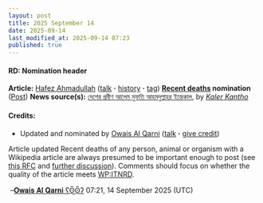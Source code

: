 ```yaml
---
layout: post
title: 2025 September 14
date: 2025-09-14
last_modified_at: 2025-09-14 07:23
published: true
---
```



#### RD: Nomination header

**Article:** [Hafez Ahmadullah](https://en.wikipedia.org/wiki/Hafez_Ahmadullah "Hafez Ahmadullah") ([talk](https://en.wikipedia.org/wiki/Talk%3AHafez_Ahmadullah "Talk:Hafez Ahmadullah") **·** [history](https://en.wikipedia.org/w/index.php?title=Hafez_Ahmadullah&action=history) **·** [tag](https://en.wikipedia.org/w/index.php?title=Talk:Hafez_Ahmadullah&action=edit&preload=Template:ITN_candidate/note&preloadtitle=In+the+news+nomination&section=new&preloadparams%5b%5d=Hafez+Ahmadullah))
**[Recent deaths](https://en.wikipedia.org/wiki/Wikipedia%3AIn_the_news/Recent_deaths "Wikipedia:In the news/Recent deaths") nomination** ([Post](https://en.wikipedia.org/w/index.php?title=Template:In_the_news&action=edit))
**News source(s):** [দেশের প্রবীণ আলেম মুফতি আহমদুল্লাহর ইন্তেকাল](https://www.kalerkantho.com/online/Islamic-lifestylie/2025/09/14/1577223), by *[Kaler Kantho](https://en.wikipedia.org/wiki/Kaler_Kantho "Kaler Kantho")*
#### Credits:

* Updated and nominated by [Owais Al Qarni](https://en.wikipedia.org/wiki/User%3AOwais_Al_Qarni "User:Owais Al Qarni") ([talk](https://en.wikipedia.org/wiki/User_talk%3AOwais_Al_Qarni "User talk:Owais Al Qarni") **·** [give credit](https://en.wikipedia.org/w/index.php?title=User_talk:Owais_Al_Qarni&action=edit&preload=Template:ITN_candidate/preload_credit&preloadtitle=ITN+recognition+for+%5B%5BHafez+Ahmadullah%5D%5D&section=new&preloadparams%5b%5d=Hafez+Ahmadullah&preloadparams%5b%5d=nominated+and+updated))

Article updated
Recent deaths of any person, animal or organism with a Wikipedia article are always presumed to be important enough to post (see [this RFC](https://en.wikipedia.org/wiki/Wikipedia_talk%3AIn_the_news/2016_RD_proposal "Wikipedia talk:In the news/2016 RD proposal") and [further discussion](https://en.wikipedia.org/wiki/Wikipedia_talk%3AIn_the_news/Archive_57#Are_animals_eligible_for_the_Recent_Deaths_section? "Wikipedia talk:In the news/Archive 57")). Comments should focus on whether the quality of the article meets [WP:ITNRD](https://en.wikipedia.org/wiki/Wikipedia%3AITNRD "Wikipedia:ITNRD").

 –[𝐎𝐰𝐚𝐢𝐬 𝐀𝐥 𝐐𝐚𝐫𝐧𝐢 ʕʘ̅͜ʘ̅ʔ](https://en.wikipedia.org/wiki/User%3AOwais_Al_Qarni "User:Owais Al Qarni") 07:21, 14 September 2025 (UTC)
